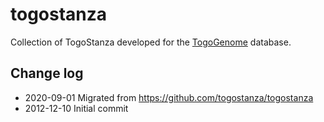 # togostanza

Collection of TogoStanza developed for the [TogoGenome](https://togogenome.org/) database.

## Change log

* 2020-09-01 Migrated from https://github.com/togostanza/togostanza
* 2012-12-10 Initial commit

